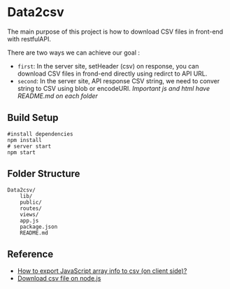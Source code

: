 ﻿# Data2csv
The main purpose of this project is how to download CSV files in front-end with restfulAPI.

There are two ways we can achieve our goal :
* `first`: In the server site, setHeader (csv) on response, you can download CSV files in frond-end directly using redirct to API URL.
* `second`: In the server site, API response CSV string, we need to conver string to CSV using blob or encodeURI.
*Important js and html have README.md on each folder*
## Build Setup

```
#install dependencies
npm install 
# server start
npm start

```

## Folder Structure
```
Data2csv/
	lib/
	public/
	routes/
	views/
	app.js
	package.json
	README.md
```

## Reference
- [How to export JavaScript array info to csv (on client side)?](https://stackoverflow.com/questions/14964035/how-to-export-javascript-array-info-to-csv-on-client-side)
- [Download csv file on node.js](https://stackoverflow.com/questions/35138765/download-csv-file-node-js)

